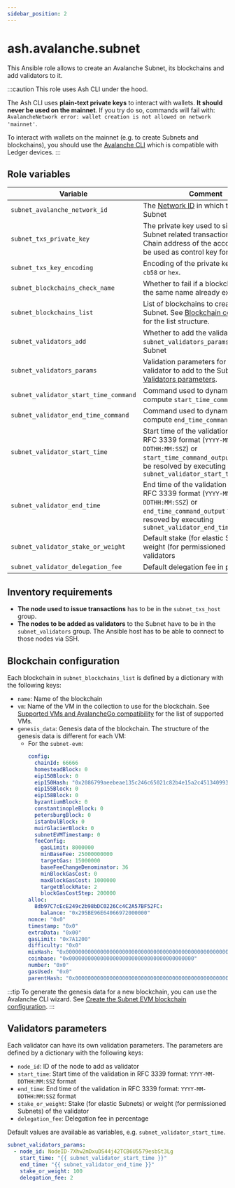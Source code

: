 ```yaml
---
sidebar_position: 2
---
```


# ash.avalanche.subnet

This Ansible role allows to create an Avalanche Subnet, its blockchains and add validators to it.

:::caution
This role uses Ash CLI under the hood.

The Ash CLI uses **plain-text private keys** to interact with wallets. **It should never be used on the mainnet**. If you try do so, commands will fail with: `AvalancheNetwork error: wallet creation is not allowed on network 'mainnet'`.

To interact with wallets on the mainnet (e.g. to create Subnets and blockchains), you should use the [Avalanche CLI](https://docs.avax.network/subnets/create-a-mainnet-subnet) which is compatible with Ledger devices.
:::

## Role variables

| Variable                              | Comment                                                                                                                                                                                 | Default value                                                  |
| ------------------------------------- | --------------------------------------------------------------------------------------------------------------------------------------------------------------------------------------- | -------------------------------------------------------------- |
| `subnet_avalanche_network_id`         | The [Network ID](https://docs.avax.network/build/references/avalanchego-config-flags/#network-id) in which to create the Subnet                                                         | `local`                                                        |
| `subnet_txs_private_key`              | The private key used to sign all Subnet related transactions. The P-Chain address of the account will also be used as control key for the Subnet.                                       | `PrivateKey-ewoqjP7PxY4yr3iLTpLisriqt94hdyDFNgchSxGGztUrTXtNN` |
| `subnet_txs_key_encoding`             | Encoding of the private key. Can be `cb58` or `hex`.                                                                                                                                    | `cb58`                                                         |
| `subnet_blockchains_check_name`       | Whether to fail if a blockchain with the same name already exists                                                                                                                       | `true`                                                         |
| `subnet_blockchains_list`             | List of blockchains to create in the Subnet. See [Blockchain configuration](#blockchain-configuration) for the list structure.                                                          | NA                                                             |
| `subnet_validators_add`               | Whether to add the validatores from `subnet_validators_params` to the Subnet                                                                                                            | `true`                                                         |
| `subnet_validators_params`            | Validation parameters for each validator to add to the Subnet. See [Validators parameters](#validators-parameters).                                                                     | `[]`                                                           |
| `subnet_validator_start_time_command` | Command used to dynamically compute `start_time_command_output`                                                                                                                         | 2 minutes from now using `date`                                |
| `subnet_validator_end_time_command`   | Command used to dynamically compute `end_time_command_output`                                                                                                                           | 1 week and 2 minutes from now using `date`                     |
| `subnet_validator_start_time`         | Start time of the validation either in RFC 3339 format (`YYYY-MM-DDTHH:MM:SSZ`) or `start_time_command_output` that will be resolved by executing `subnet_validator_start_time_command` | `start_time_command_output`                                    |
| `subnet_validator_end_time`           | End time of the validation either in RFC 3339 format (`YYYY-MM-DDTHH:MM:SSZ`) or `end_time_command_output` that will be resoved by executing `subnet_validator_end_time_command`        | `end_time_command_output`                                      |
| `subnet_validator_stake_or_weight`    | Default stake (for elastic Subnets) or weight (for permissioned Subnets) of validators                                                                                                  | `100`                                                          |
| `subnet_validator_delegation_fee`     | Default delegation fee in percentage.                                                                                                                                                   | `2`                                                            |

## Inventory requirements

- **The node used to issue transactions** has to be in the `subnet_txs_host` group.
- **The nodes to be added as validators** to the Subnet have to be in the `subnet_validators` group. The Ansible host has to be able to connect to those nodes via SSH.

## Blockchain configuration

Each blockchain in `subnet_blockchains_list` is defined by a dictionary with the following keys:

- `name`: Name of the blockchain
- `vm`: Name of the VM in the collection to use for the blockchain. See [Supported VMs and AvalancheGo compatibility](/docs/toolkit/ansible-avalanche-collection/reference/roles/avalanche-node#supported-vms-and-avalanchego-compatibility) for the list of supported VMs.
- `genesis_data`: Genesis data of the blockchain. The structure of the genesis data is different for each VM:
  - For the `subnet-evm`:
    ```yaml
    config:
      chainId: 66666
      homesteadBlock: 0
      eip150Block: 0
      eip150Hash: "0x2086799aeebeae135c246c65021c82b4e15a2c451340993aacfd2751886514f0"
      eip155Block: 0
      eip158Block: 0
      byzantiumBlock: 0
      constantinopleBlock: 0
      petersburgBlock: 0
      istanbulBlock: 0
      muirGlacierBlock: 0
      subnetEVMTimestamp: 0
      feeConfig:
        gasLimit: 8000000
        minBaseFee: 25000000000
        targetGas: 15000000
        baseFeeChangeDenominator: 36
        minBlockGasCost: 0
        maxBlockGasCost: 1000000
        targetBlockRate: 2
        blockGasCostStep: 200000
    alloc:
      8db97C7cEcE249c2b98bDC0226Cc4C2A57BF52FC:
        balance: "0x295BE96E64066972000000"
    nonce: "0x0"
    timestamp: "0x0"
    extraData: "0x00"
    gasLimit: "0x7A1200"
    difficulty: "0x0"
    mixHash: "0x0000000000000000000000000000000000000000000000000000000000000000"
    coinbase: "0x0000000000000000000000000000000000000000"
    number: "0x0"
    gasUsed: "0x0"
    parentHash: "0x0000000000000000000000000000000000000000000000000000000000000000"
    ```

:::tip
To generate the genesis data for a new blockchain, you can use the Avalanche CLI wizard. See [Create the Subnet EVM blockchain configuration](/docs/toolkit/ash-cli/tutorials/local-subnet#create-the-subnet-evm-blockchain-configuration).
:::

## Validators parameters

Each validator can have its own validation parameters. The parameters are defined by a dictionary with the following keys:

- `node_id`: ID of the node to add as validator
- `start_time`: Start time of the validation in RFC 3339 format: `YYYY-MM-DDTHH:MM:SSZ` format
- `end_time`: End time of the validation in RFC 3339 format: `YYYY-MM-DDTHH:MM:SSZ` format
- `stake_or_weight`: Stake (for elastic Subnets) or weight (for permissioned Subnets) of the validator
- `delegation_fee`: Delegation fee in percentage

Default values are available as variables, e.g. `subnet_validator_start_time`.

```yaml
subnet_validators_params:
  - node_id: NodeID-7Xhw2mDxuDS44j42TCB6U5579esbSt3Lg
    start_time: "{{ subnet_validator_start_time }}"
    end_time: "{{ subnet_validator_end_time }}"
    stake_or_weight: 100
    delegation_fee: 2
```

